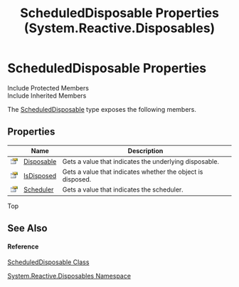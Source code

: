 ﻿---
title: ScheduledDisposable Properties (System.Reactive.Disposables)
TOCTitle: ScheduledDisposable Properties
ms:assetid: Properties.T:System.Reactive.Disposables.ScheduledDisposable
ms:mtpsurl: https://msdn.microsoft.com/en-us/library/system.reactive.disposables.scheduleddisposable_properties(v=VS.103)
ms:contentKeyID: 36068836
ms.date: 06/28/2011
mtps_version: v=VS.103
---

# ScheduledDisposable Properties

Include Protected Members  
Include Inherited Members  

The [ScheduledDisposable](hh229366\(v=vs.103\).md) type exposes the following members.

## Properties

<table>
<thead>
<tr class="header">
<th> </th>
<th>Name</th>
<th>Description</th>
</tr>
</thead>
<tbody>
<tr class="odd">
<td><img src="images\Hh211972.pubproperty(en-us,VS.103).gif" title="Public property" alt="Public property" /></td>
<td><a href="hh229898(v=vs.103).md">Disposable</a></td>
<td>Gets a value that indicates the underlying disposable.</td>
</tr>
<tr class="even">
<td><img src="images\Hh211972.pubproperty(en-us,VS.103).gif" title="Public property" alt="Public property" /></td>
<td><a href="hh229757(v=vs.103).md">IsDisposed</a></td>
<td>Gets a value that indicates whether the object is disposed.</td>
</tr>
<tr class="odd">
<td><img src="images\Hh211972.pubproperty(en-us,VS.103).gif" title="Public property" alt="Public property" /></td>
<td><a href="hh229290(v=vs.103).md">Scheduler</a></td>
<td>Gets a value that indicates the scheduler.</td>
</tr>
</tbody>
</table>

Top

## See Also

#### Reference

[ScheduledDisposable Class](hh229366\(v=vs.103\).md)

[System.Reactive.Disposables Namespace](hh229090\(v=vs.103\).md)

